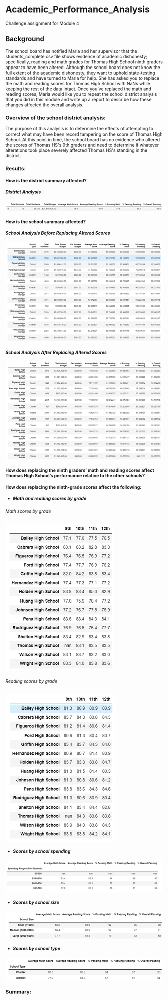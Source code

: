 # Academic_Performance_Analysis
Challenge assignment for Module 4

## Background
The school board has notified Maria and her supervisor that the students_complete.csv file shows evidence of academic dishonesty; specifically, reading and math grades for Thomas High School ninth graders appear to have been altered. Although the school board does not know the full extent of the academic dishonesty, they want to uphold state-testing standards and have turned to Maria for help. She has asked you to replace the math and reading scores for Thomas High School with NaNs while keeping the rest of the data intact. Once you’ve replaced the math and reading scores, Maria would like you to repeat the school district analysis that you did in this module and write up a report to describe how these changes affected the overall analysis.

### Overview of the school district analysis: 
The purpose of this analysis is to determine the effects of attempting to correct what may have been record tampering on the score of Thomas High School. At this point in time, the school board has no evidence who altered the scores of Thomas HS's 9th graders and need to determine if whatever alterations took place severely affected Thomas HS's standing in the district.   

### Results: 

#### How is the district summary affected?

##### District Analysis
![District Analysis](https://github.com/Itgotworse26/Academic_Performance_Analysis/blob/main/Results/District_Summary.PNG)


#### How is the school summary affected?

##### School Analysis Before Replacing Altered Scores
![School Analysis Before Replacing Altered Scores](https://github.com/Itgotworse26/Academic_Performance_Analysis/blob/main/Results/per_school_summary_df_Altered.PNG)


##### School Analysis After Replacing Altered Scores
![School Analysis After Replacing Altered Scores](https://github.com/Itgotworse26/Academic_Performance_Analysis/blob/main/Results/per_school_summary_df_Correct.PNG)


#### How does replacing the ninth graders’ math and reading scores affect Thomas High School’s performance relative to the other schools?
#### How does replacing the ninth-grade scores affect the following:

* ##### Math and reading scores by grade

###### Math scores by grade
![Math scores by grade](https://github.com/Itgotworse26/Academic_Performance_Analysis/blob/main/Results/Math_Scores_by_Grade.PNG)

###### Reading scores by grade
![Reading scores by grade](https://github.com/Itgotworse26/Academic_Performance_Analysis/blob/main/Results/Reading_Scores_by_Grade.PNG)

* ##### Scores by school spending
![Scores by school spending](https://github.com/Itgotworse26/Academic_Performance_Analysis/blob/main/Results/Scores_by_Spending.PNG)

* ##### Scores by school size
![Scores by school size](https://github.com/Itgotworse26/Academic_Performance_Analysis/blob/main/Results/Scores_by_Size.PNG)

* ##### Scores by school type
![Scores by school type](https://github.com/Itgotworse26/Academic_Performance_Analysis/blob/main/Results/Scores_by_Type.PNG)

### Summary: 

